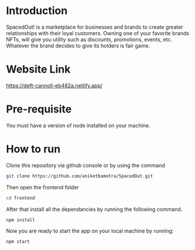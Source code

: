 # Introduction

SpacedOut! is a marketplace for businesses and brands to create greater relationships with their loyal customers. Owning one of your favorite brands NFTs, will give you utility such as discounts, promotions, events, etc. Whatever the brand decides to give its holders is fair game.

# Website Link 

https://deft-cannoli-eb482a.netlify.app/

# Pre-requisite

 You must have a version of node installed on your machine. 

# How to run

Clone this repository via github console or by using the command

```bash
git clone https://github.com/aniketbamotra/SpacedOut.git
```
Then open the frontend folder
```bash
cd frontend
```
After that install all the dependancies by running the following command.
```bash
npm install
```
Now you are ready to start the app on your local machine by running:
```bash
npm start
```
